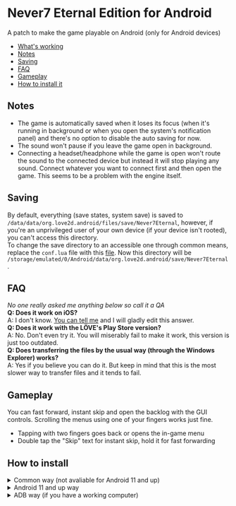 # Never7 Eternal Edition for Android
A patch to make the game playable on Android (only for Android devices)
* [What's working](#whats-working)
* [Notes](#notes)
* [Saving](#saving)
* [FAQ](#faq)
* [Gameplay](#gameplay)
* [How to install it](#how-to-install)
## Notes
* The game is automatically saved when it loses its focus (when it's running in background or when you open the system's notification panel) and there's no option to disable the auto saving for now.
* The sound won't pause if you leave the game open in background.
* Connecting a headset/headphone while the game is open won't route the sound to the connected device but instead it will stop playing any sound. Connect whatever you want to connect first and then open the game. This seems to be a problem with the engine itself.
## Saving
By default, everything (save states, system save) is saved to `/data/data/org.love2d.android/files/save/Never7Eternal`, however, if you're an unprivileged user of your own device (if your device isn't rooted), you can't access this directory.  
To change the save directory to an accessible one through common means, replace the `conf.lua` file with this [file](https://files.catbox.moe/eos49l.lua). Now this directory will be `/storage/emulated/0/Android/data/org.love2d.android/save/Never7Eternal`.
## FAQ
*No one really asked me anything below so call it a QA*  
**Q: Does it work on iOS?**  
A: I don't know. [You can tell me](https://www.reddit.com/message/compose/?to=nightdavisao) and I will gladly edit this answer.  
**Q: Does it work with the LÖVE's Play Store version?**  
A: No. Don't even try it. You will miserably fail to make it work, this version is just too outdated.  
**Q: Does transferring the files by the usual way (through the Windows Explorer) works?**  
A: Yes if you believe you can do it. But keep in mind that this is the most slower way to transfer files and it tends to fail.
## Gameplay
You can fast forward, instant skip and open the backlog with the GUI controls. Scrolling the menus using one of your fingers works just fine. 
* Tapping with two fingers goes back or opens the in-game menu
* Double tap the "Skip" text for instant skip, hold it for fast forwarding
## How to install
<details>
<summary markdown="span">Common way (not avaliable for Android 11 and up)</summary>
**BE SURE TO HAVE AT LEAST 8 GIGS OF FREE SPACE IN YOUR DEVICE. (THAT'S PROBABLY THE DOUBLE OF THE GAME'S SIZE)**

1. Download the VN if you haven't already, it's free (KID is defunct and MAGES doesn't care bruh) and you can get it [here](https://www.mediafire.com/file/nshjldhr3zzm760/n7e.love/file).
2. [Download a proper file manager](https://github.com/zhanghai/MaterialFiles/releases/latest), we will need it to transfer the game files to the right directory.  
3. Download the [LÖVE engine's APK](https://github.com/love2d/love/releases/download/11.4/love-11.4-android.apk)
4. Install everything you downloaded (I'm talking about the APKs, not the VN)
5. Extract the game's .love file to `(Internal storage)/Android/data/org.love2d.android/files/games/lovegame` using the file manager you downloaded. (You can extract it through the `Open with...` option when you long press the file or opening the file manager and navigating to the file's location, but note that all the extracted files should be inside this folder.)
6. Download the pre-patched game files [here](https://github.com/Nightdavisao/N7EternalMobile/releases/latest) and extract it to the same folder you extracted the game's .love file. Overwrite everything when asked.
7. Now you're ready to play by opening the engine app.
</details>
<details>
<summary markdown="span">Android 11 and up way</summary>
**BE SURE TO HAVE AT LEAST 8 GIGS OF FREE SPACE IN YOUR DEVICE. (THAT'S PROBABLY THE DOUBLE OF THE GAME'S SIZE)**

1. Download the VN if you haven't already, it's free (KID is defunct and MAGES doesn't care bruh) and you can get it [here](https://www.mediafire.com/file/nshjldhr3zzm760/n7e.love/file).
2. Download the [LÖVE engine's APK](https://github.com/love2d/love/releases/download/11.4/love-11.4-android.apk)
3. Install everything you downloaded. (I'm talking about the APKs, not the VN)
4. Extract the game's .love file to somewhere in your device with a file manager or an archive manager. (You can extract it through the `Open with...` option when you long press the file. Rename the file to `n7e.zip` if you can't find the option.)
5. Download the pre-patched game files [here](https://github.com/Nightdavisao/N7EternalMobile/releases/latest)
6. Extract the patch to the same folder you extracted the game's .love file. Overwrite everything when asked.
7. Transfer the files using your native file manager to `/sdcard/Android/data/org.love2d.android/files/games/lovegame` (Your native file manager is the one that comes with your device, probably it is called "Files" or "My Files")
8. Now you're ready to play by opening the engine app.
</details>
<details>
<summary markdown="span">ADB way (if you have a working computer)</summary>
### Transferring the whole game from a PC to your Android device
* First of all, [you should have the game already downloaded](https://www.mediafire.com/file/nshjldhr3zzm760/n7e.love/file).
* Also, you should make sure your device has enough free space (at least 5 GBs).  
* Download the [SDK platform-tools](https://developer.android.com/studio/releases/platform-tools) to be able to transfer the whole game to your device. 
* Download the LÖVE engine's APK [here](https://github.com/love2d/love/releases/download/11.4/love-11.4-android.apk) and install it in your device.
1. Create an folder somewhere in your computer called `games`, then create another folder named `lovegame` inside this folder.
2. Extract the game's .love file to the `lovegame` folder using some extract tool (such as WinRAR, 7zip), you can extract it through the `Open with...` option when you right click the file or opening the extract tool and navigating to the file's location, but notice that all the extracted files should be inside this folder.
3. Download the pre-patched game files [here](https://github.com/Nightdavisao/N7EternalMobile/releases/latest) and extract over the `lovegame` folder, overwriting the already existing files.
4. Now we just need to transfer the whole stuff. Extract the downloaded SDK platform-tools somewhere then open a command prompt (aka cmd) by using Windows+R and typing `cmd` then pressing enter.
6. Connect your device with a USB cable.
7. Enable [USB debugging](https://developer.android.com/studio/debug/dev-options).
8. When the command prompt window show up, type `cd` with a space right after `cd`, then drag the `platform-tools` folder to the cmd and then drop it. You should see a location pointing to this folder, just press enter.
9. Type `adb.exe devices`, press enter and check if your device is listed there, if it's not, perhaps you're having driver issues or a bad USB cable and you should google the problem if it's the former. The instant you enter this command a prompt will show up in your device (unlock the device if you don't see it) asking if you want to allow USB debugging, just allow it.
10. Type the following command: `adb.exe push (the location pointing to the 'games' folder) /sdcard/Android/data/org.love2d.android/files/`. You can just drag the `games` folder to the cmd and then drop it like you did before for the `cd` command. After all that, press enter and wait for the transfer get done.
11. Now you can just open the game by opening the game's engine app ("LÖVE for Android").
</details>